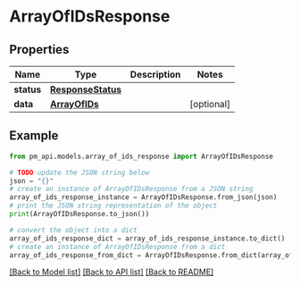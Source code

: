 # ArrayOfIDsResponse


## Properties

Name | Type | Description | Notes
------------ | ------------- | ------------- | -------------
**status** | [**ResponseStatus**](ResponseStatus.md) |  | 
**data** | [**ArrayOfIDs**](ArrayOfIDs.md) |  | [optional] 

## Example

```python
from pm_api.models.array_of_ids_response import ArrayOfIDsResponse

# TODO update the JSON string below
json = "{}"
# create an instance of ArrayOfIDsResponse from a JSON string
array_of_ids_response_instance = ArrayOfIDsResponse.from_json(json)
# print the JSON string representation of the object
print(ArrayOfIDsResponse.to_json())

# convert the object into a dict
array_of_ids_response_dict = array_of_ids_response_instance.to_dict()
# create an instance of ArrayOfIDsResponse from a dict
array_of_ids_response_from_dict = ArrayOfIDsResponse.from_dict(array_of_ids_response_dict)
```
[[Back to Model list]](../README.md#documentation-for-models) [[Back to API list]](../README.md#documentation-for-api-endpoints) [[Back to README]](../README.md)


